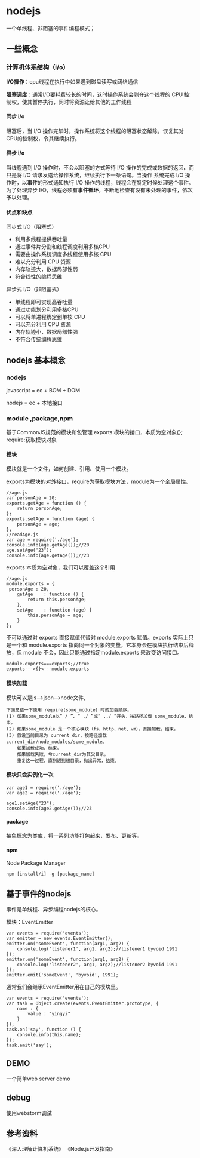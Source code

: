 # nodejs

一个单线程、非阻塞的事件编程模式；

## 一些概念

### 计算机体系结构（i/o）

**I/O操作**：cpu线程在执行中如果遇到磁盘读写或网络通信

**阻塞调度**：通常I/O要耗费较长的时间，这时操作系统会剥夺这个线程的 CPU 控制权，使其暂停执行，同时将资源让给其他的工作线程

#### 同步 i/o

阻塞后，当 I/O 操作完毕时，操作系统将这个线程的阻塞状态解除，恢复其对CPU的控制权，令其继续执行。
	
#### 异步 i/o

当线程遇到 I/O 操作时，不会以阻塞的方式等待 I/O 操作的完成或数据的返回，而只是将 I/O 请求发送给操作系统，继续执行下一条语句。当操作
系统完成 I/O 操作时，以**事件**的形式通知执行 I/O 操作的线程，线程会在特定时候处理这个事件。为了处理异步 I/O，线程必须有**事件循环**，不断地检查有没有未处理的事件，依次予以处理。

#### 优点和缺点

同步式 I/O（阻塞式）
				   
* 利用多线程提供吞吐量				 	
* 通过事件片分割和线程调度利用多核CPU	 	
* 需要由操作系统调度多线程使用多核 CPU 	
* 难以充分利用 CPU 资源 			 	
* 内存轨迹大，数据局部性弱            	
* 符合线性的编程思维					 	

异步式 I/O（非阻塞式）

* 单线程即可实现高吞吐量
* 通过功能划分利用多核CPU
* 可以将单进程绑定到单核 CPU
* 可以充分利用 CPU 资源
* 内存轨迹小，数据局部性强
* 不符合传统编程思维

## nodejs 基本概念

### nodejs

javascript = ec + BOM + DOM

nodejs = ec + 本地接口

### module ,package,npm

基于CommonJS规范的模块和包管理
exports:模块的接口，本质为空对象{};
require:获取模块对象

#### 模块

模块就是一个文件，如何创建、引用、使用一个模块。

exports为模块的对外接口，require为获取模块方法，module为一个全局属性。

	//age.js
	var personAge = 20;
	exports.getAge = function () {
	    return personAge;
	};
	exports.setAge = function (age) {
	    personAge = age;
	};
	//readAge.js
	var age = require('./age');
	console.info(age.getAge());//20
	age.setAge("23");
	console.info(age.getAge());//23

exports 本质为空对象，我们可以覆盖这个引用
	
	//age.js
	module.exports = {
   	 personAge : 20,
	    getAge    : function () {
	        return this.personAge;
	    },
	    setAge    : function (age) {
	        this.personAge = age;
	    }
	};
	
不可以通过对 exports 直接赋值代替对 module.exports 赋值。exports 实际上只是一个和 module.exports 指向同一个对象的变量，它本身会在模块执行结束后释放，但 module 不会，因此只能通过指定module.exports 来改变访问接口。

	module.exports===exports;//true
	exports--->{}<---module.exports

#### 模块加载

模块可以是js-->json-->node文件,
	
	下面总结一下使用 require(some_module) 时的加载顺序。
	(1) 如果some_module以“ / ”、“ ./ ”或“ ../ ”开头，按路径加载 some_module，结束。
	(2) 如果some_module 是一个核心模块（fs、http、net、vm），直接加载，结束。
	(3) 假设当前目录为 current_dir，按路径加载 current_dir/node_modules/some_module。
		如果加载成功，结束。
		如果加载失败，令current_dir为其父目录。
		重复这一过程，直到遇到根目录，抛出异常，结束。

#### 模块只会实例化一次

	var age1 = require('./age');
	var age2 = require('./age');
	
	age1.setAge("23");
	console.info(age2.getAge());//23
	
#### package

抽象概念为类库，将一系列功能打包起来，发布、更新等。

#### npm

Node Package Manager

	npm [install/i] -g [package_name]

## 基于事件的nodejs

事件是单线程、异步编程nodejs的核心。

模块：EventEmitter

	var events = require('events');
	var emitter = new events.EventEmitter();
	emitter.on('someEvent', function(arg1, arg2) {
		console.log('listener1', arg1, arg2);//listener1 byvoid 1991
	});
	emitter.on('someEvent', function(arg1, arg2) {
		console.log('listener2', arg1, arg2);//listener2 byvoid 1991
	});
	emitter.emit('someEvent', 'byvoid', 1991);

通常我们会继承EventEmitter用在自己的模块里。

	var events = require('events');
	var task = Object.create(events.EventEmitter.prototype, {
	    name : {
	        value : "yingyi"
	    }
	});
	task.on('say', function () {
	    console.info(this.name);
	});
	task.emit('say');

## DEMO

一个简单web server demo

## debug

使用webstorm调试

## 参考资料

《深入理解计算机系统》
《Node.js开发指南》


